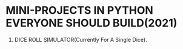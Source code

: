 # MINI-PROJECTS IN PYTHON EVERYONE SHOULD BUILD(2021)

1. DICE ROLL SIMULATOR(Currently For A Single Dice).
